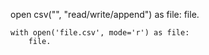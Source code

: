 open csv("<file-name>", "read/write/append") as file:
file.<operation-name>

```
with open('file.csv', mode='r') as file:
    file.

```